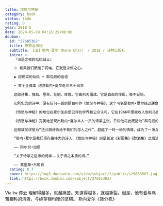 ```yaml
---
title: 愤怒与神秘
category: book
status: todo
rating: 0
year: 2018-5
date: 2024-05-08 04:16:29+08:00
douban:
  id: "27605362"
  title: 愤怒与神秘
  subtitle: 【法】勒内·夏尔（René Char） / 2018 / 译林出版社
  intro: >-
    『词语之夜的抵抗战士』

    ※ 如果我们栖居于闪电，它就是永恒之心。

    ◆ 超现实的劲风 + 群岛般的话语

    • 首个全译本 纪念勒内•夏尔逝世三十周年

    这部诗集，强劲、坦率、壮丽、辉煌。它由利刃组成。它是自由的伴侣，毫不妥协。

    它所包含的诗中，没有任何一首的题目叫作《愤怒与神秘》，这个书名是勒内•夏尔经过通盘考虑后做出的特意选择，是对这部诗集之精神的总括。

    《愤怒与神秘》的地位在夏尔生前便已得到学界和公众认可，它在1966年便被收入伽利马出版社的“诗歌”口袋书系列（在法国只有经典诗集才被制作成口袋书大量发行，《愤怒与神秘》仅在该系列中便已印行近五万册），是他全部入选该系列的八部诗集的第一部。这部作品对于夏尔本人也意义非凡。在他去世前一年，他曾在伽利马做过一次录音，自选朗诵了三十首诗，其中三分之一来自《愤怒与神秘》，可见这部诗集在他心中的分量。

    《愤怒与神秘》完美地呈现出勒内•夏尔本人一贯的诗学主张，日后他将此概括为“群岛般的话语”，亦即在海面上露出的一个个看似孤立的岛屿下面，有一个不可见的基座将它们彼此相连，使他们成为群岛而非孤岛，而这个存在于世界深处的本质性基座只能通过分散的岛屿去加以感悟和捕捉。

    这部被加缪誉为“法兰西诗歌给予我们的惊人之作”，超越了一时一地的情境，成为了一场与世界之荒诞、人性之平庸的永恒战斗，跨越布满灰尘的时光，至今熠熠生辉。它既保持了超现实主义诗学强烈的词语内聚力，更展现出诗人朝向他人的开放与关照，并保持了绝对的美学质量。

    “勒内•夏尔是我们现存最伟大的诗人，《愤怒与神秘》则是兰波《彩图集》《醇酒集》之后法兰西诗歌给予我们的最惊人之作。”

    —— 阿尔贝•加缪

    “关于诗学之启示的诗学……关于诗之本质的诗。”

    —— 莫里斯•布朗肖
  rating: 8.7
  cover: https://img3.doubanio.com/view/subject/l/public/s29863587.jpg
  link: https://book.douban.com/subject/27605362/
---
```


Via tw 停云 理解得越多，就越痛苦。知道得越多，就越撕裂。但是，他有着与痛苦相称的清澈，与绝望相均衡的坚韧。
勒内夏尔《筛分机》
